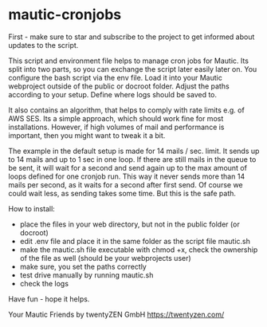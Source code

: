 # mautic-cronjobs

First - make sure to star and subscribe to the project to get informed about updates to the script.

This script and environment file helps to manage cron jobs for Mautic. 
Its split into two parts, so you can exchange the script later easily later on. You configure the bash script via the env file. Load it into your Mautic webproject outside of the public or docroot folder. Adjust the paths according to your setup. Define where logs should be saved to.

It also contains an algorithm, that helps to comply with rate limits e.g. of AWS SES. Its a simple approach, which should work fine for most installations. However, if high volumes of mail and performance is important, then you might want to tweak it a bit.

The example in the default setup is made for 14 mails / sec. limit. It sends up to 14 mails and up to 1 sec in one loop. If there are still mails in the queue to be sent, it will wait for a second and send again up to the max amount of loops defined for one cronjob run. This way it never sends more than 14 mails per second, as it waits for a second after first send. Of course we could wait less, as sending takes some time. But this is the safe path.

How to install:
* place the files in your web directory, but not in the public folder (or docroot)
* edit .env file and place it in the same folder as the script file mautic.sh
* make the mautic.sh file executable with chmod +x, check the ownership of the file as well (should be your webprojects user)
* make sure, you set the paths correctly
* test drive manually by running mautic.sh
* check the logs

Have fun - hope it helps. 

Your Mautic Friends by twentyZEN GmbH
https://twentyzen.com/
